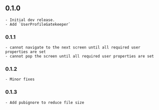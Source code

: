 ## 0.1.0
    - Initial dev release.  
    - Add `UserProfileGatekeeper`

### 0.1.1
    - cannot navigate to the next screen until all required user properties are set
    - cannot pop the screen until all required user properties are set

### 0.1.2
    - Minor fixes

### 0.1.3
    - Add pubignore to reduce file size

